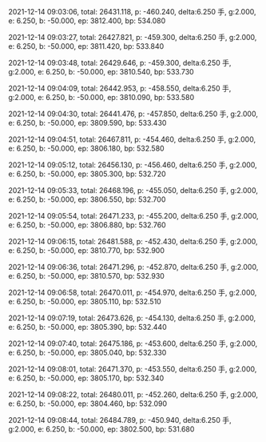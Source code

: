 2021-12-14 09:03:06, total: 26431.118, p: -460.240, delta:6.250 手, g:2.000, e: 6.250, b: -50.000, ep: 3812.400, bp: 534.080

2021-12-14 09:03:27, total: 26427.821, p: -459.300, delta:6.250 手, g:2.000, e: 6.250, b: -50.000, ep: 3811.420, bp: 533.840

2021-12-14 09:03:48, total: 26429.646, p: -459.300, delta:6.250 手, g:2.000, e: 6.250, b: -50.000, ep: 3810.540, bp: 533.730

2021-12-14 09:04:09, total: 26442.953, p: -458.550, delta:6.250 手, g:2.000, e: 6.250, b: -50.000, ep: 3810.090, bp: 533.580

2021-12-14 09:04:30, total: 26441.476, p: -457.850, delta:6.250 手, g:2.000, e: 6.250, b: -50.000, ep: 3809.590, bp: 533.430

2021-12-14 09:04:51, total: 26467.811, p: -454.460, delta:6.250 手, g:2.000, e: 6.250, b: -50.000, ep: 3806.180, bp: 532.580

2021-12-14 09:05:12, total: 26456.130, p: -456.460, delta:6.250 手, g:2.000, e: 6.250, b: -50.000, ep: 3805.300, bp: 532.720

2021-12-14 09:05:33, total: 26468.196, p: -455.050, delta:6.250 手, g:2.000, e: 6.250, b: -50.000, ep: 3806.550, bp: 532.700

2021-12-14 09:05:54, total: 26471.233, p: -455.200, delta:6.250 手, g:2.000, e: 6.250, b: -50.000, ep: 3806.880, bp: 532.760

2021-12-14 09:06:15, total: 26481.588, p: -452.430, delta:6.250 手, g:2.000, e: 6.250, b: -50.000, ep: 3810.770, bp: 532.900

2021-12-14 09:06:36, total: 26471.296, p: -452.870, delta:6.250 手, g:2.000, e: 6.250, b: -50.000, ep: 3810.570, bp: 532.930

2021-12-14 09:06:58, total: 26470.011, p: -454.970, delta:6.250 手, g:2.000, e: 6.250, b: -50.000, ep: 3805.110, bp: 532.510

2021-12-14 09:07:19, total: 26473.626, p: -454.130, delta:6.250 手, g:2.000, e: 6.250, b: -50.000, ep: 3805.390, bp: 532.440

2021-12-14 09:07:40, total: 26475.186, p: -453.600, delta:6.250 手, g:2.000, e: 6.250, b: -50.000, ep: 3805.040, bp: 532.330

2021-12-14 09:08:01, total: 26471.370, p: -453.550, delta:6.250 手, g:2.000, e: 6.250, b: -50.000, ep: 3805.170, bp: 532.340

2021-12-14 09:08:22, total: 26480.011, p: -452.260, delta:6.250 手, g:2.000, e: 6.250, b: -50.000, ep: 3804.460, bp: 532.090

2021-12-14 09:08:44, total: 26484.789, p: -450.940, delta:6.250 手, g:2.000, e: 6.250, b: -50.000, ep: 3802.500, bp: 531.680